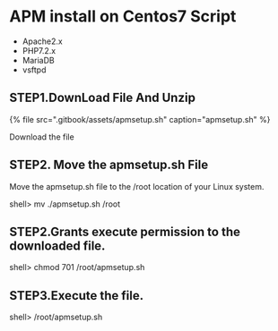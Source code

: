 # APM install on Centos7 Script

* Apache2.x
* PHP7.2.x
* MariaDB
* vsftpd

## STEP1.DownLoad File And Unzip

{% file src=".gitbook/assets/apmsetup.sh" caption="apmsetup.sh" %}

Download the file 

## STEP2. Move the apmsetup.sh File

Move the apmsetup.sh file to the /root location of your Linux system.

shell&gt; mv ./apmsetup.sh /root

## STEP2.Grants execute permission to the downloaded file.

shell&gt; chmod 701 /root/apmsetup.sh

## STEP3.Execute the file.

shell&gt; /root/apmsetup.sh

